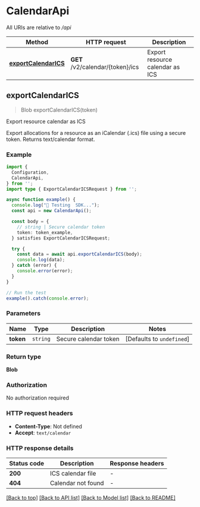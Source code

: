 # CalendarApi

All URIs are relative to */api*

| Method | HTTP request | Description |
|------------- | ------------- | -------------|
| [**exportCalendarICS**](CalendarApi.md#exportcalendarics) | **GET** /v2/calendar/{token}/ics | Export resource calendar as ICS |



## exportCalendarICS

> Blob exportCalendarICS(token)

Export resource calendar as ICS

Export allocations for a resource as an iCalendar (.ics) file using a secure token. Returns text/calendar format.

### Example

```ts
import {
  Configuration,
  CalendarApi,
} from '';
import type { ExportCalendarICSRequest } from '';

async function example() {
  console.log("🚀 Testing  SDK...");
  const api = new CalendarApi();

  const body = {
    // string | Secure calendar token
    token: token_example,
  } satisfies ExportCalendarICSRequest;

  try {
    const data = await api.exportCalendarICS(body);
    console.log(data);
  } catch (error) {
    console.error(error);
  }
}

// Run the test
example().catch(console.error);
```

### Parameters


| Name | Type | Description  | Notes |
|------------- | ------------- | ------------- | -------------|
| **token** | `string` | Secure calendar token | [Defaults to `undefined`] |

### Return type

**Blob**

### Authorization

No authorization required

### HTTP request headers

- **Content-Type**: Not defined
- **Accept**: `text/calendar`


### HTTP response details
| Status code | Description | Response headers |
|-------------|-------------|------------------|
| **200** | ICS calendar file |  -  |
| **404** | Calendar not found |  -  |

[[Back to top]](#) [[Back to API list]](../README.md#api-endpoints) [[Back to Model list]](../README.md#models) [[Back to README]](../README.md)

